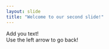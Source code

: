 ```yaml
---
layout: slide
title: "Welcome to our second slide!"
---
```

Add you text!  
Use the left arrow to go back!
